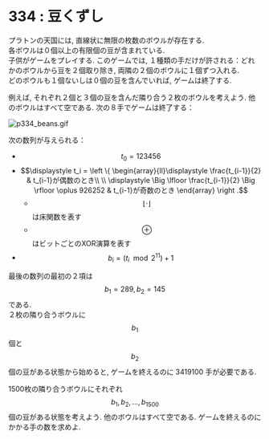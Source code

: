 # 334 : 豆くずし

プラトンの天国には, 直線状に無限の枚数のボウルが存在する.  
各ボウルは０個以上の有限個の豆が含まれている.  
子供がゲームをプレイする. このゲームでは, １種類の手だけが許される：どれかのボウルから豆を２個取り除き, 両隣の２個のボウルに１個ずつ入れる.  
どのボウルも１個ないしは０個の豆を含んでいれば, ゲームは終了する.

例えば, それぞれ２個と３個の豆を含んだ隣り合う２枚のボウルを考えよう. 他のボウルはすべて空である. 次の８手でゲームは終了する：

![p334\_beans.gif](https://projecteuler.net/project/images/p334_beans.gif)

次の数列が与えられる：

* $$t_0 = 123456$$
* $$\displaystyle t_i = \left \{ \begin{array}{ll}\displaystyle \frac{t_{i-1}}{2} & t_{i-1}が偶数のとき\\ \\ \displaystyle \Big \lfloor \frac{t_{i-1}}{2} \Big \rfloor \oplus 926252 & t_{i-1}が奇数のとき \end{array} \right .$$
  * $$\lfloor \cdot \rfloor$$は床関数を表す
  * $$\oplus$$はビットごとのXOR演算を表す
* $$b_i = ( t_i \mod 2^{11} ) + 1$$

最後の数列の最初の２項は$$b_1 = 289, b_2 = 145$$である.  
２枚の隣り合うボウルに$$b_1$$個と$$b_2$$個の豆がある状態から始めると, ゲームを終えるのに 3419100 手が必要である.

1500枚の隣り合うボウルにそれぞれ$$b_1, b_2,\dots, b_{1500}$$個の豆がある状態を考えよう. 他のボウルはすべて空である. ゲームを終えるのにかかる手の数を求めよ.

